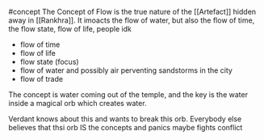 
#concept
The Concept of Flow is the true nature of the [[Artefact]] hidden away in [[Rankhra]]. It imoacts the flow of water, but also the flow of time, the flow state, flow of life, people idk

- flow of time
- flow of life
- flow state (focus)
- flow of water and possibly air perventing sandstorms in the city
- flow of trade


The concept is water coming out of the temple, and the key is the water inside a magical orb which creates water.

Verdant knows about this and wants to break this orb. Everybody else believes that thsi orb IS the concepts and panics maybe fights conflict
